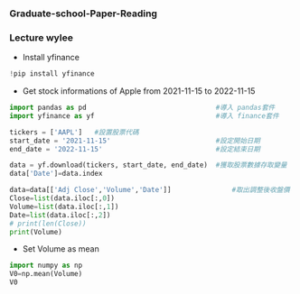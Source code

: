 ### Graduate-school-Paper-Reading
### Lecture wylee

- Install yfinance
```python
!pip install yfinance
```

- Get stock informations of Apple from  2021-11-15 to 2022-11-15
```python
import pandas as pd                                #導入 pandas套件
import yfinance as yf                              #導入 finance套件

tickers = ['AAPL']   #設置股票代碼
start_date = '2021-11-15'                          #設定開始日期
end_date = '2022-11-15'                            #設定結束日期

data = yf.download(tickers, start_date, end_date)  #獲取股票數據存取變量
data['Date']=data.index

data=data[['Adj Close','Volume','Date']]               #取出調整後收盤價
Close=list(data.iloc[:,0])
Volume=list(data.iloc[:,1])
Date=list(data.iloc[:,2])
# print(len(Close))
print(Volume)
```
- Set Volume as mean 
```python
import numpy as np
V0=np.mean(Volume)
V0
```
